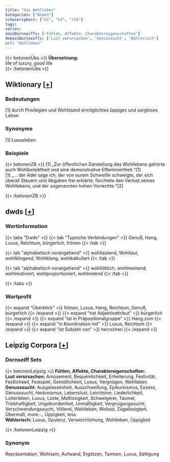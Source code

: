 ```yaml
---
title: "das Wohlleben"
kategorien: ["Nomen"]
schwierigkeit: ["k1", "h3", "r14"]
tags:
series:
mainDornseiffs: ['Fühlen, Affekte, Charaktereigenschaften']
domainDornseiffs: ['Lust verursachen', 'Genusssucht', 'Wählerisch']
url: "Wohlleben"
---
```


{{< betonenÜbs >}}
**Übersetzung:**  
life of luxury, good  life  
{{< /betonenÜbs >}}

## Wiktionary [[+](https://de.wiktionary.org/wiki/Wohlleben)]

### Bedeutungen
[1] durch Privilegien und Wohlstand ermöglichtes üppiges und sorgloses Leben  

### Synonyme
[1] Luxusleben  

### Beispiele
{{< betonenZB >}}
[1] „Zur öffentlichen Darstellung des Wohllebens gehörte auch Wohlbeleibtheit und eine demonstrative Effeminiertheit.“[1]  
[1] „… der Adel sage ich, der von eurem Schweiße schwelgte, der sich überall Steuern und Abgaben frei erklärte, fürchtete den Verlust seines Wohllebens, und der sogenannten hohen Vorrechte.“[2]  

{{< /betonenZB >}}


## dwds [[+](https://www.dwds.de/wb/Wohlleben)]

### Wortinformation
{{< tabs "Dwds" >}}
{{< tab "Typische Verbindungen" >}}
Genuß, Hang, Luxus, Reichtum, bürgerlich, frönen
{{< /tab >}}

{{< tab "alphabetisch vorangehend" >}}
wohllautend, Wohllaut, wohlklingend, Wohlklang, wohlkalkuliert
{{< /tab >}}

{{< tab "alphabetisch vorangehend" >}}
wohllöblich, wohlmeinend, wohlmotiviert, wohlproportioniert, wohlredend
{{< /tab >}}

{{< /tabs >}}

### Wortprofil
{{< expand "Überblick" >}} frönen, Luxus, Hang, Reichtum, Genuß, bürgerlich {{< /expand >}}
{{< expand "hat Adjektivattribut" >}} bürgerlich {{< /expand >}}
{{< expand "ist in Präpositionalgruppe" >}} Hang zum {{< /expand >}}
{{< expand "in Koordination mit" >}} Luxus, Reichtum {{< /expand >}}
{{< expand "ist Subjekt von" >}} herrschen {{< /expand >}}

## Leipzig Corpora [[+](https://corpora.uni-leipzig.de/en/res?word=Wohlleben&corpusId=deu_newscrawl-public_2018)]

### Dornseiff Sets
{{< betonenLeipzig >}}
**Fühlen, Affekte, Charaktereigenschaften:**  
**Lust verursachen:** Amüsement, Bequemlichkeit, Erheiterung, Festivität, Festlichkeit, Festspiel, Gemütlichkeit, Luxus, Vergnügen, Wohlleben  
**Genusssucht:** Ausgelassenheit, Ausschweifung, Epikureismus, Exzess, Genusssucht, Hedonismus, Lebenslust, Leichtsinn, Liederlichkeit, Lotterleben, Luxus, Lüste, Maßlosigkeit, Schwelgerei, Taumel, Triebhaftigkeit, Ungebundenheit, Unmäßigkeit, Vergnügungssucht, Verschwendungssucht, Völlerei, Wohlleben, Wollust, Zügellosigkeit, Übermaß, more..., Üppigkeit, less  
**Wählerisch:** Luxus, Opulenz, Verweichlichung, Wohlleben, Üppigkeit  

{{< /betonenLeipzig >}}

### Synonym
Repräsentation, Wohlsein, Aufwand, Ergötzen, Tamtam, Luxus, Sättigung

